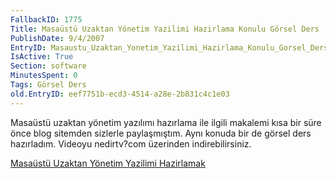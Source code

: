 ```yaml
---
FallbackID: 1775
Title: Masaüstü Uzaktan Yönetim Yazilimi Hazirlama Konulu Görsel Ders
PublishDate: 9/4/2007
EntryID: Masaustu_Uzaktan_Yonetim_Yazilimi_Hazirlama_Konulu_Gorsel_Ders
IsActive: True
Section: software
MinutesSpent: 0
Tags: Görsel Ders
old.EntryID: eef7751b-ecd3-4514-a28e-2b831c4c1e03
---
```

Masaüstü uzaktan yönetim yazılımı hazırlama ile ilgili makalemi kısa bir
süre önce blog sitemden sizlerle paylaşmıştım. Aynı konuda bir de görsel
ders hazırladım. Videoyu nedirtv?com üzerinden indirebilirsiniz.

[Masaüstü Uzaktan Yönetim Yazilimi
Hazirlamak](http://www.nedirtv.com/VideoDetay.aspx?VideoID=66)


